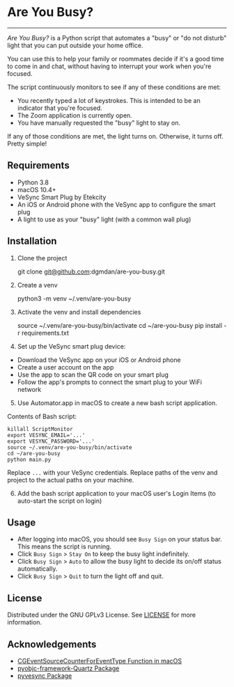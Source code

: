 Are You Busy?
=============

---------------

*Are You Busy?* is a Python script that automates a "busy" or "do not disturb" light that you can put outside
your home office.

You can use this to help your family or roommates decide if it's a good time to come in and chat, without having 
to interrupt your work when you're focused.

The script continuously monitors to see if any of these conditions are met:

- You recently typed a lot of keystrokes. This is intended to be an indicator that you're focused.
- The Zoom application is currently open.
- You have manually requested the "busy" light to stay on.

If any of those conditions are met, the light turns on.  Otherwise, it turns off. Pretty simple!


Requirements
------------

- Python 3.8
- macOS 10.4+
- VeSync Smart Plug by Etekcity
- An iOS or Android phone with the VeSync app to configure the smart plug
- A light to use as your "busy" light (with a common wall plug)

Installation
------------

1. Clone the project


    git clone git@github.com:dgmdan/are-you-busy.git

2. Create a venv


    python3 -m venv ~/.venv/are-you-busy

3. Activate the venv and install dependencies


    source ~/.venv/are-you-busy/bin/activate
    cd ~/are-you-busy
    pip install -r requirements.txt

4. Set up the VeSync smart plug device:
   
* Download the VeSync app on your iOS or Android phone
* Create a user account on the app
* Use the app to scan the QR code on your smart plug 
* Follow the app's prompts to connect the smart plug to your WiFi network

5. Use Automator.app in macOS to create a new bash script application.
   
Contents of Bash script:

    killall ScriptMonitor
    export VESYNC_EMAIL='...'
    export VESYNC_PASSWORD='...'
    source ~/.venv/are-you-busy/bin/activate
    cd ~/are-you-busy
    python main.py

Replace `...` with your VeSync credentials. Replace paths of the venv and project to the actual paths on your machine.

6. Add the bash script application to your macOS user's Login Items (to auto-start the script on login)


Usage
-----

* After logging into macOS, you should see `Busy Sign` on your status bar. This means the script is running.
* Click `Busy Sign` >  `Stay On` to keep the busy light indefinitely.
* Click `Busy Sign` > `Auto` to allow the busy light to decide its on/off status automatically. 
* Click `Busy Sign` > `Quit` to turn the light off and quit. 


License
-------

Distributed under the GNU GPLv3 License. See [LICENSE](LICENSE) for more information.


Acknowledgements
----------------

* [CGEventSourceCounterForEventType Function in macOS](https://developer.apple.com/documentation/coregraphics/1408794-cgeventsourcecounterforeventtype)
* [pyobjc-framework-Quartz Package](https://pypi.org/project/pyobjc-framework-Quartz/)
* [pyvesync Package](https://pypi.org/project/pyvesync/)